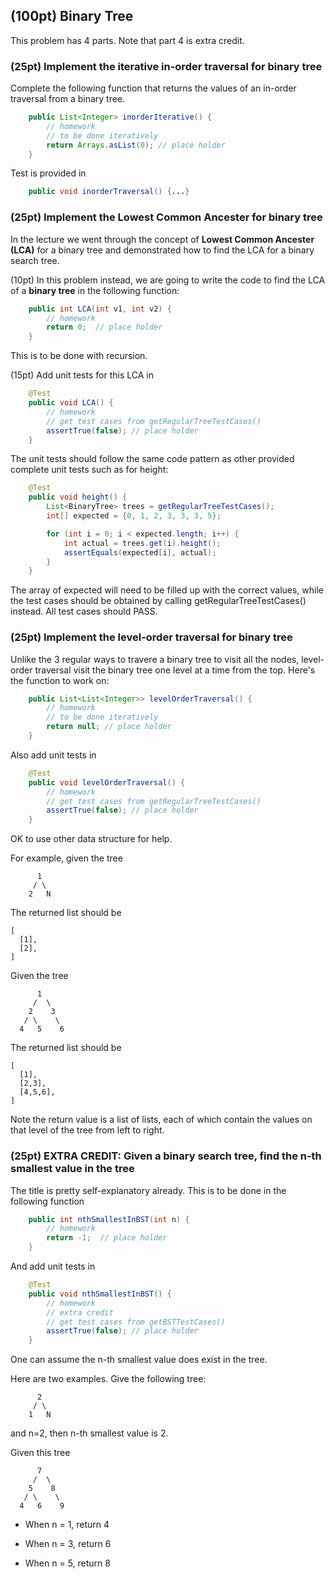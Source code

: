 ## (100pt) Binary Tree

This problem has 4 parts. Note that part 4 is extra credit.

### (25pt) Implement the iterative in-order traversal for binary tree

Complete the following function that returns the values of an in-order traversal from a binary tree.

```java
    public List<Integer> inorderIterative() {
        // homework
        // to be done iteratively
        return Arrays.asList(0); // place holder
    }
```

Test is provided in 

```java
    public void inorderTraversal() {...}
```



### (25pt) Implement the Lowest Common Ancester for binary tree

In the lecture we went through the concept of **Lowest Common Ancester (LCA)** for a binary tree and demonstrated how to find the LCA for a binary search tree. 



(10pt) In this problem instead, we are going to write the code to find the LCA of a **binary tree** in the following function:

```java
    public int LCA(int v1, int v2) {
        // homework
        return 0;  // place holder
    }
```

This is to be done with recursion.



(15pt) Add unit tests for this LCA in 

```java
    @Test
    public void LCA() {
        // homework
        // get test cases from getRegularTreeTestCases()
        assertTrue(false); // place holder
    }
```

The unit tests should follow the same code pattern as other provided complete unit tests such as for height:

```java
    @Test
    public void height() {
        List<BinaryTree> trees = getRegularTreeTestCases();
        int[] expected = {0, 1, 2, 3, 3, 3, 5};

        for (int i = 0; i < expected.length; i++) {
            int actual = trees.get(i).height();
            assertEquals(expected[i], actual);
        }
    }
```

The array of expected will need to be filled up with the correct values, while the test cases should be obtained by calling getRegularTreeTestCases() instead. All test cases should PASS.



### (25pt) Implement the level-order traversal for binary tree

Unlike the 3 regular ways to travere a binary tree to visit all the nodes, level-order traversal visit the binary tree one level at a time from the top. Here's the function to work on:

```java
    public List<List<Integer>> levelOrderTraversal() {
        // homework
        // to be done iteratively
        return null; // place holder
    }
```

Also add unit tests in 

```java
    @Test
    public void levelOrderTraversal() {
        // homework
        // get test cases from getRegularTreeTestCases()
        assertTrue(false); // place holder
    }
```

OK to use other data structure for help.



For example, given the tree

```
      1
     / \
    2   N
```

The returned list should be 

```
[
  [1],
  [2],
]
```



Given the tree

```
      1
     /  \
    2    3
   / \    \
  4   5    6
```

The returned list should be 

```
[
  [1],
  [2,3],
  [4,5,6],
]
```



Note the return value is a list of lists, each of which contain the values on that level of the tree from left to right.



### (25pt) EXTRA CREDIT: Given a binary search tree, find the n-th smallest value in the tree

The title is pretty self-explanatory already. This is to be done in the following function

```java
    public int nthSmallestInBST(int n) {
        // homework
        return -1;  // place holder
    }
```

And add unit tests in 

```java
    @Test
    public void nthSmallestInBST() {
        // homework
        // extra credit
        // get test cases from getBSTTestCases()
        assertTrue(false); // place holder
    }
```

One can assume the n-th smallest value does exist in the tree.

Here are two examples. Give the following tree:

```
      2
     / \
    1   N
```

and n=2, then n-th smallest value is 2.



Given this tree

```
      7
     /  \
    5    8
   / \    \
  4   6    9
```

- When n = 1, return 4

- When n = 3, return 6
- When n = 5, return 8

